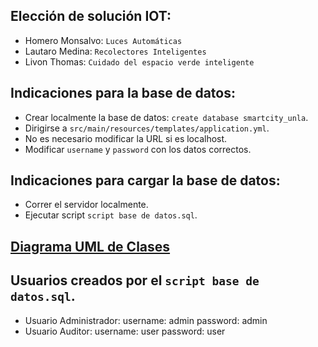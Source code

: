 ## Elección de solución IOT:
- Homero Monsalvo: `Luces Automáticas`
- Lautaro Medina: `Recolectores Inteligentes`
- Livon Thomas: `Cuidado del espacio verde inteligente`

## Indicaciones para la base de datos:

- Crear localmente la base de datos: `create database smartcity_unla`.
- Dirigirse a `src/main/resources/templates/application.yml`.
- No es necesario modificar la URL si es localhost.
- Modificar `username` y `password` con los datos correctos.

## Indicaciones para cargar la base de datos:

- Correr el servidor localmente.
- Ejecutar script `script base de datos.sql`.

## [Diagrama UML de Clases](https://drive.google.com/file/d/1a1IWp8vtZrmnuqSh_PgPmMN7BZbXd5HF/view?usp=sharing)

## Usuarios creados por el `script base de datos.sql`.

- Usuario Administrador: username: admin password: admin
- Usuario Auditor: username: user password: user
